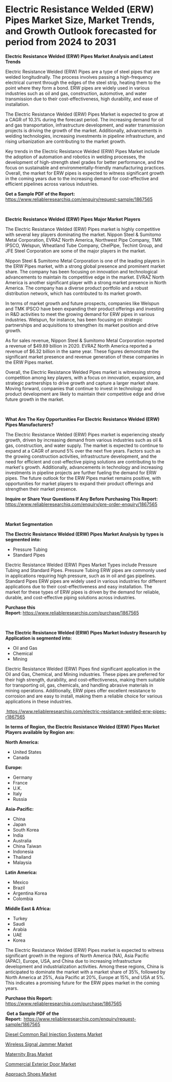 <p><h1>Electric Resistance Welded (ERW) Pipes Market Size, Market Trends, and Growth Outlook forecasted for period from 2024 to 2031</h1></p><p><strong>Electric Resistance Welded (ERW) Pipes Market Analysis and Latest Trends</strong></p>
<p><p>Electric Resistance Welded (ERW) Pipes are a type of steel pipes that are welded longitudinally. The process involves passing a high-frequency electrical current through the edges of the steel strip, heating them to the point where they form a bond. ERW pipes are widely used in various industries such as oil and gas, construction, automotive, and water transmission due to their cost-effectiveness, high durability, and ease of installation.</p><p>The Electric Resistance Welded (ERW) Pipes Market is expected to grow at a CAGR of 10.3% during the forecast period. The increasing demand for oil and gas transportation, infrastructure development, and water transmission projects is driving the growth of the market. Additionally, advancements in welding technologies, increasing investments in pipeline infrastructure, and rising urbanization are contributing to the market growth.</p><p>Key trends in the Electric Resistance Welded (ERW) Pipes Market include the adoption of automation and robotics in welding processes, the development of high-strength steel grades for better performance, and the focus on sustainable and environmentally-friendly manufacturing practices. Overall, the market for ERW pipes is expected to witness significant growth in the coming years due to the increasing demand for cost-effective and efficient pipelines across various industries.</p></p>
<p><strong>Get a Sample PDF of the Report:&nbsp;</strong> <a href="https://www.reliableresearchiq.com/enquiry/request-sample/1867565">https://www.reliableresearchiq.com/enquiry/request-sample/1867565</a></p>
<p>&nbsp;</p>
<p><strong>Electric Resistance Welded (ERW) Pipes Major Market Players</strong></p>
<p><p>The Electric Resistance Welded (ERW) Pipes market is highly competitive with several key players dominating the market. Nippon Steel & Sumitomo Metal Corporation, EVRAZ North America, Northwest Pipe Company, TMK IPSCO, Welspun, Wheatland Tube Company, ChelPipe, Techint Group, and JFE Steel Corporation are some of the major players in the market.</p><p>Nippon Steel & Sumitomo Metal Corporation is one of the leading players in the ERW Pipes market, with a strong global presence and prominent market share. The company has been focusing on innovation and technological advancements to maintain its competitive edge in the market. EVRAZ North America is another significant player with a strong market presence in North America. The company has a diverse product portfolio and a robust distribution network, which has contributed to its market growth.</p><p>In terms of market growth and future prospects, companies like Welspun and TMK IPSCO have been expanding their product offerings and investing in R&D activities to meet the growing demand for ERW pipes in various industries. Welspun, for instance, has been focusing on strategic partnerships and acquisitions to strengthen its market position and drive growth.</p><p>As for sales revenue, Nippon Steel & Sumitomo Metal Corporation reported a revenue of $49.89 billion in 2020. EVRAZ North America reported a revenue of $6.32 billion in the same year. These figures demonstrate the significant market presence and revenue generation of these companies in the ERW Pipes market.</p><p>Overall, the Electric Resistance Welded Pipes market is witnessing strong competition among key players, with a focus on innovation, expansion, and strategic partnerships to drive growth and capture a larger market share. Moving forward, companies that continue to invest in technology and product development are likely to maintain their competitive edge and drive future growth in the market.</p></p>
<p>&nbsp;</p>
<p><strong>What Are The Key Opportunities For Electric Resistance Welded (ERW) Pipes Manufacturers?</strong></p>
<p><p>The Electric Resistance Welded (ERW) Pipes market is experiencing steady growth, driven by increasing demand from various industries such as oil & gas, construction, and water supply. The market is expected to continue to expand at a CAGR of around 5% over the next five years. Factors such as the growing construction activities, infrastructure development, and the need for efficient and cost-effective piping solutions are contributing to the market's growth. Additionally, advancements in technology and increasing investments in pipeline projects are further fueling the demand for ERW pipes. The future outlook for the ERW Pipes market remains positive, with opportunities for market players to expand their product offerings and strengthen their market presence.</p></p>
<p><strong>Inquire or Share Your Questions If Any Before Purchasing This Report:</strong> <a href="https://www.reliableresearchiq.com/enquiry/pre-order-enquiry/1867565">https://www.reliableresearchiq.com/enquiry/pre-order-enquiry/1867565</a></p>
<p>&nbsp;</p>
<p><strong>Market Segmentation</strong></p>
<p><strong>The Electric Resistance Welded (ERW) Pipes Market Analysis by types is segmented into:</strong></p>
<p><ul><li>Pressure Tubing</li><li>Standard Pipes</li></ul></p>
<p><p>Electric Resistance Welded (ERW) Pipes Market Types include Pressure Tubing and Standard Pipes. Pressure Tubing ERW pipes are commonly used in applications requiring high pressure, such as in oil and gas pipelines. Standard Pipes ERW pipes are widely used in various industries for different applications due to their cost-effectiveness and easy installation. The market for these types of ERW pipes is driven by the demand for reliable, durable, and cost-effective piping solutions across industries.</p></p>
<p><strong>Purchase this Report:&nbsp;</strong><a href="https://www.reliableresearchiq.com/purchase/1867565">https://www.reliableresearchiq.com/purchase/1867565</a></p>
<p>&nbsp;</p>
<p><strong>The Electric Resistance Welded (ERW) Pipes Market Industry Research by Application is segmented into:</strong></p>
<p><ul><li>Oil and Gas</li><li>Chemical</li><li>Mining</li></ul></p>
<p><p>Electric Resistance Welded (ERW) Pipes find significant application in the Oil and Gas, Chemical, and Mining industries. These pipes are preferred for their high strength, durability, and cost-effectiveness, making them suitable for transporting oil, gas, chemicals, and handling abrasive materials in mining operations. Additionally, ERW pipes offer excellent resistance to corrosion and are easy to install, making them a reliable choice for various applications in these industries.</p></p>
<p><a href="https://www.reliableresearchiq.com/electric-resistance-welded-erw-pipes-r1867565">&nbsp;https://www.reliableresearchiq.com/electric-resistance-welded-erw-pipes-r1867565</a></p>
<p><strong>In terms of Region, the Electric Resistance Welded (ERW) Pipes Market Players available by Region are:</strong></p>
<p>
    <p> <strong> North America: </strong>
        <ul>
            <li>United States</li>
            <li>Canada</li>
        </ul>
        </p> 
    <p> <strong> Europe: </strong>
        <ul>
            <li>Germany</li>
            <li>France</li>
            <li>U.K.</li>
            <li>Italy</li>
            <li>Russia</li>
        </ul>
        </p> 
    <p> <strong> Asia-Pacific: </strong>
        <ul>
            <li>China</li>
            <li>Japan</li>
            <li>South Korea</li>
            <li>India</li>
            <li>Australia</li>
            <li>China Taiwan</li>
            <li>Indonesia</li>
            <li>Thailand</li>
            <li>Malaysia</li>
        </ul>
        </p> 
    <p> <strong> Latin America: </strong>
        <ul>
            <li>Mexico</li>
            <li>Brazil</li>
            <li>Argentina Korea</li>
            <li>Colombia</li>
        </ul>
        </p> 
    <p> <strong> Middle East & Africa: </strong>
        <ul>
            <li>Turkey</li>
            <li>Saudi</li>
            <li>Arabia</li>
            <li>UAE</li>
            <li>Korea</li>
        </ul>
    </p>
    </p>
<p><p>The Electric Resistance Welded (ERW) Pipes market is expected to witness significant growth in the regions of North America (NA), Asia Pacific (APAC), Europe, USA, and China due to increasing infrastructure development and industrialization activities. Among these regions, China is anticipated to dominate the market with a market share of 35%, followed by North America at 25%, Asia Pacific at 20%, Europe at 15%, and USA at 5%. This indicates a promising future for the ERW pipes market in the coming years.</p></p>
<p><strong>Purchase this Report: </strong><a href="https://www.reliableresearchiq.com/purchase/1867565">https://www.reliableresearchiq.com/purchase/1867565</a></p>
<p>&nbsp;<strong>Get a Sample PDF of the Report:&nbsp;&nbsp;</strong><a href="https://www.reliableresearchiq.com/enquiry/request-sample/1867565">https://www.reliableresearchiq.com/enquiry/request-sample/1867565</a></p>
<p><strong></strong></p>
<p><p><a href="https://github.com/nusratjahan12006/Market-Research-Report-List-2/blob/main/diesel-common-rail-injection-systems-market.md">Diesel Common Rail Injection Systems Market</a></p><p><a href="https://github.com/VincentButlerjXXf/Market-Research-Report-List-1/blob/main/wireless-signal-jammer-market.md">Wireless Signal Jammer Market</a></p><p><a href="https://medium.com/@holtman5974/global-maternity-bras-market-status-2024-2031-and-forecast-by-region-product-end-use-298a53da6caa">Maternity Bras Market</a></p><p><a href="https://medium.com/@bradleyills65767/global-commercial-exterior-door-market-analysis-trends-forecasts-and-growth-opportunities-2024-5a6a70e6ac0f">Commercial Exterior Door Market</a></p><p><a href="https://medium.com/@alyciaebert/approach-shoes-market-size-is-growing-at-cagr-of-10-3-8c9718ae2962">Approach Shoes Market</a></p></p>